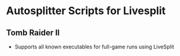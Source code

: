 # Autosplitter Scripts for Livesplit
## Tomb Raider II
 - Supports all known executables for full-game runs using LiveSplit
